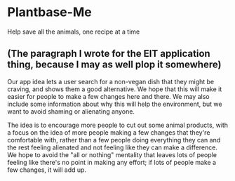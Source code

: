 # Plantbase-Me
Help save all the animals, one recipe at a time

## (The paragraph I wrote for the EIT application thing, because I may as well plop it somewhere)
Our app idea lets a user search for a non-vegan dish that they might be craving, and shows them a good alternative. We hope that this will make it easier for people to make a few changes here and there. We may also include some information about why this will help the environment, but we want to avoid shaming or alienating anyone.

The idea is to encourage more people to cut out some animal products, with a focus on the idea of more people making a few changes that they're comfortable with, rather than a few people doing everything they can and the rest feeling alienated and not feeling like they can make a difference. We hope to avoid the "all or nothing" mentality that leaves lots of people feeling like there's no point in making any effort; if lots of people make a few changes, it will add up.
